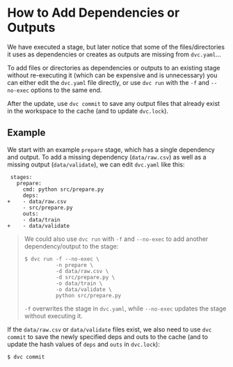 # How to Add Dependencies or Outputs

We have executed a stage, but later notice that some of the files/directories it
uses as dependencies or creates as outputs are missing from `dvc.yaml`...

To add files or directories as <abbr>dependencies</abbr> or <abbr>outputs</abbr>
to an existing stage without re-executing it (which can be expensive and is
unnecessary) you can either edit the `dvc.yaml` file directly, or use `dvc run`
with the `-f` and `--no-exec` options to the same end.

After the update, use `dvc commit` to save any output files that already exist
in the <abbr>workspace</abbr> to the <abbr>cache</abbr> (and to update
`dvc.lock`).

## Example

We start with an example `prepare` stage, which has a single dependency and
output. To add a missing dependency (`data/raw.csv`) as well as a missing output
(`data/validate`), we can edit `dvc.yaml` like this:

```git
 stages:
   prepare:
     cmd: python src/prepare.py
     deps:
+    - data/raw.csv
     - src/prepare.py
     outs:
     - data/train
+    - data/validate
```

> We could also use `dvc run` with `-f` and `--no-exec` to add another
> dependency/output to the stage:
>
> ```dvc
> $ dvc run -f --no-exec \
>           -n prepare \
>           -d data/raw.csv \
>           -d src/prepare.py \
>           -o data/train \
>           -o data/validate \
>           python src/prepare.py
> ```
>
> `-f` overwrites the stage in `dvc.yaml`, while `--no-exec` updates the stage
> without executing it.

If the `data/raw.csv` or `data/validate` files exist, we also need to use
`dvc commit` to save the newly specified deps and outs to the <abbr>cache</abbr>
(and to update the hash values of `deps` and `outs` in `dvc.lock`):

```dvc
$ dvc commit
```
